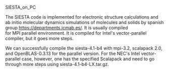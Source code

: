 SIESTA_on_PC

  The SIESTA code is implemented for electronic structure calculations and ab initio molecular dynamics 
simulations of molecules and solids by spanish group https://departments.icmab.es/. It is usually compiled  
for MPI parallel environment. It is compiled for Intel's vector-parallel compiler, but it goes more steps.

  We can successfully compile the siesta-4.1-b4 with mpi-3.2, scalapack 2.0, and OpenBLAS-0.3.13 for 
the parallel version. For the NEC's Intel vector-parallel case, however, one has the specified Scalapack 
and need to go through more steps using siesta-4.1-b4-LX.tar.gz.

  
